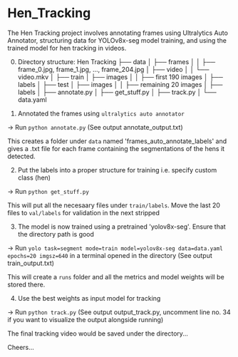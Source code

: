 # Hen_Tracking
The Hen Tracking project involves annotating frames using Ultralytics Auto Annotator, structuring data for YOLOv8x-seg model training, and using the trained model for hen tracking in videos.


0. Directory structure:
    Hen Tracking
    ├── data
    │   ├── frames
    │   │   ├── frame_0.jpg, frame_1.jpg, ..., frame_204.jpg
    │   ├── video
    │   │   └── video.mkv
    │
    ├── train
    │   ├── images
    │   │   ├── first 190 images
    │   ├── labels 
    │
    ├── test
    │   ├── images
    │   │   ├── remaining 20 images
    │   ├── labels
    │
    ├── annotate.py
    │
    ├── get_stuff.py
    │
    ├── track.py
    │
    └── data.yaml

1. Annotated the frames using `ultralytics auto annotator`

-> Run `python annotate.py` (See output annotate_output.txt)

This creates a folder under `data` named 'frames_auto_annotate_labels' and gives a .txt file for each frame containing the segmentations of the hens it detected.


2. Put the labels into a proper structure for training i.e. specify custom class (hen)

-> Run `python get_stuff.py`

This will put all the necesaary files under `train/labels`. Move the last 20 files to `val/labels` for validation in the next stripped


3. The model is now trained using a pretrained 'yolov8x-seg'. Ensure that the directory path is good

-> Run `yolo task=segment mode=train model=yolov8x-seg data=data.yaml epochs=20 imgsz=640` in a terminal opened in the directory
(See output train_output.txt)

This will create a `runs` folder and all the metrics and model weights will be stored there.


4. Use the best weights as input model for tracking

-> Run `python track.py` (See output output_track.py, uncomment line no. 34 if you want to visualize the output alongside running)

The final tracking video would be saved under the directory...

Cheers...

